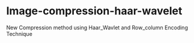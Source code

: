 # Image-compression-haar-wavelet
New Compression method using Haar_Wavlet and Row_column Encoding Technique
